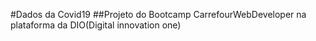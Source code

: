 #Dados da Covid19
##Projeto do Bootcamp CarrefourWebDeveloper na plataforma da DIO(Digital innovation one)
